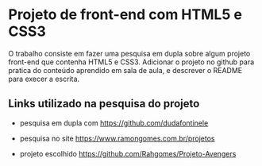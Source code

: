 # Projeto de front-end com HTML5 e CSS3 

O trabalho consiste em fazer uma pesquisa em dupla sobre algum projeto front-end que contenha HTML5 e CSS3. Adicionar o projeto no github para pratica do conteúdo aprendido em sala de aula, e descrever o README para execer a escrita.

## Links utilizado na pesquisa do projeto 

* pesquisa em dupla com https://github.com/dudafontinele

* pesquisa no site https://www.ramongomes.com.br/projetos

* projeto escolhido https://github.com/Rahgomes/Projeto-Avengers



